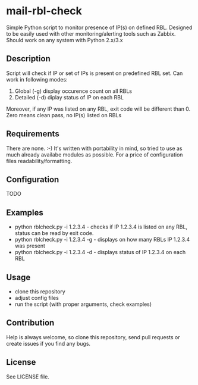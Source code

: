 # mail-rbl-check
Simple Python script to monitor presence of IP(s) on defined RBL. Designed to
be easily used with other monitoring/alerting tools such as Zabbix. Should work
on any system with Python 2.x/3.x


Description
---------
Script will check if IP or set of IPs is present on predefined RBL set. Can
work in following modes:
1. Global (-g) display occurence count on all RBLs
2. Detailed (-d) diplay status of IP on each RBL

Moreover, if any IP was listed on any RBL, exit code will be different than 0.
Zero means clean pass, no IP(s) listed on RBLs


Requirements
---------
There are none. :-)
It's written with portability in mind, so tried to use as
much already availabe modules as possible. For a price of configuration files
readability/formatting.


Configuration
---------
TODO


Examples
---------
- python rblcheck.py -i 1.2.3.4 - checks if IP 1.2.3.4 is listed on any RBL, status
can be read by exit code.
- python rblcheck.py -i 1.2.3.4 -g - displays on how many RBLs IP 1.2.3.4 was present
- python rblcheck.py -i 1.2.3.4 -d - displays status of IP 1.2.3.4 on each RBL


Usage
---------
- clone this repository
- adjust config files
- run the script (with proper arguments, check examples)


Contribution
---------
Help is always welcome, so clone this repository, send pull requests or create
issues if you find any bugs.


License
---------
See LICENSE file.
